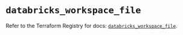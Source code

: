 # `databricks_workspace_file`

Refer to the Terraform Registry for docs: [`databricks_workspace_file`](https://registry.terraform.io/providers/databricks/databricks/1.82.0/docs/resources/workspace_file).
